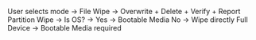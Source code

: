 User selects mode →
    File Wipe →
        Overwrite + Delete + Verify + Report
    Partition Wipe →
        Is OS? →
            Yes → Bootable Media
            No → Wipe directly
    Full Device →
        Bootable Media required
